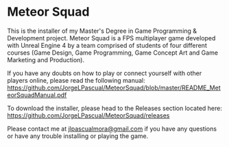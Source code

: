 # Meteor Squad

This is the installer of my Master's Degree in Game Programming & Development project. Meteor Squad is a FPS multiplayer game developed with Unreal Engine 4 by a team comprised of students of four different courses (Game Design, Game Programming, Game Concept Art and Game Marketing and Production). 

If you have any doubts on how to play or connect yourself with other players online, please read the following manual: https://github.com/JorgeLPascual/MeteorSquad/blob/master/README_MeteorSquadManual.pdf 

To download the installer, please head to the Releases section located here: https://github.com/JorgeLPascual/MeteorSquad/releases

Please contact me at jlpascualmora@gmail.com if you have any questions or have any trouble installing or playing the game.
